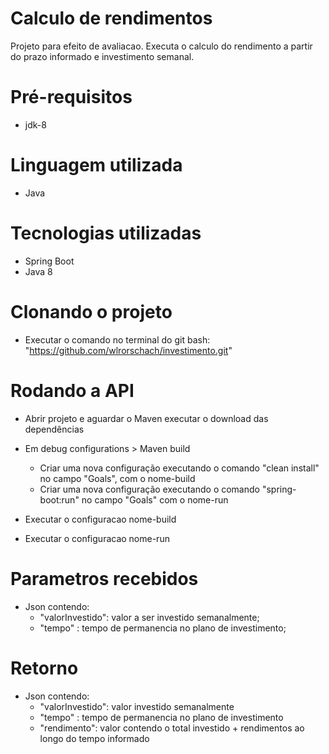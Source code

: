 Calculo de rendimentos
=================

Projeto para efeito de avaliacao. Executa o calculo do rendimento a partir do prazo informado e investimento semanal. 

# Pré-requisitos
* jdk-8

# Linguagem utilizada
* Java

# Tecnologias utilizadas
* Spring Boot
* Java 8

# Clonando o projeto
* Executar o comando no terminal do git bash: "https://github.com/wlrorschach/investimento.git"

Rodando a API
=================
* Abrir projeto e aguardar o Maven executar o download das dependências

* Em debug configurations > Maven build 
  - Criar uma nova configuração executando o comando "clean install" no campo "Goals", com o nome-build  
  - Criar uma nova configuração executando o comando "spring-boot:run" no campo "Goals" com o nome-run
* Executar o configuracao nome-build
* Executar o configuracao nome-run

# Parametros recebidos
* Json contendo:
  * "valorInvestido": valor a ser investido semanalmente;
  * "tempo" : tempo de permanencia no plano de investimento;

# Retorno
* Json contendo:
  * "valorInvestido": valor investido semanalmente
  * "tempo" : tempo de permanencia no plano de investimento
  * "rendimento": valor contendo o total investido + rendimentos ao longo do tempo informado
